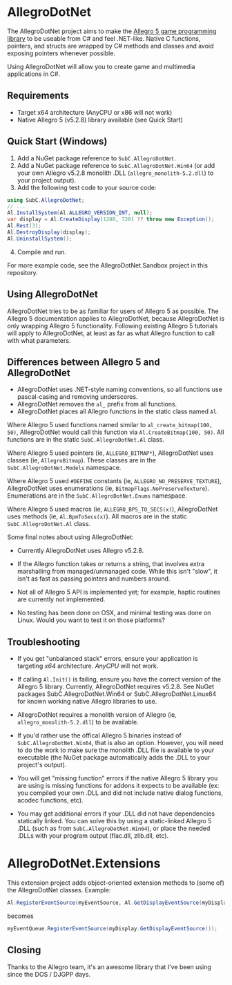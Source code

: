 # AllegroDotNet
The AllegroDotNet project aims to make the [Allegro 5 game programming library](https://liballeg.org/) to be useable from C# and feel .NET-like.
Native C functions, pointers, and structs are wrapped by C# methods and classes and avoid exposing pointers whenever possible.

Using AllegroDotNet will allow you to create game and multimedia applications in C#.


## Requirements
* Target x64 architecture (AnyCPU or x86 will not work)
* Native Allegro 5 (v5.2.8) library available (see Quick Start)

## Quick Start (Windows)
1) Add a NuGet package reference to `SubC.AllegroDotNet`.
2) Add a NuGet package reference to `SubC.AllegroDotNet.Win64` (or add your own Allegro v5.2.8 monolith .DLL (`allegro_monolith-5.2.dll`) to your project output).
3) Add the following test code to your source code:
```C#
using SubC.AllegroDotNet;
// ...
Al.InstallSystem(Al.ALLEGRO_VERSION_INT, null);
var display = Al.CreateDisplay(1280, 720) ?? throw new Exception();
Al.Rest(3);
Al.DestroyDisplay(display);
Al.UninstallSystem();
```
4) Compile and run.

For more example code, see the AllegroDotNet.Sandbox project in this repository.

## Using AllegroDotNet
AllegroDotNet tries to be as familiar for users of Allegro 5 as possible. The Allegro 5 documentation applies to AllegroDotNet, because AllegroDotNet is only wrapping Allegro 5 functionality. Following existing Allegro 5 tutorials will apply to AllegroDotNet, at least as far as what Allegro function to call with what parameters.

## Differences between Allegro 5 and AllegroDotNet

* AllegroDotNet uses .NET-style naming conventions, so all functions use pascal-casing and removing underscores.
* AllegroDotNet removes the `al_` prefix from all functions.
* AllegroDotNet places all Allegro functions in the static class named `Al`.

Where Allegro 5 used functions named similar to `al_create_bitmap(100, 50)`, AllegroDotNet would call this function via `Al.CreateBitmap(100, 50)`. All functions are in the static `SubC.AllegroDotNet.Al` class.

Where Allegro 5 used pointers (ie, `ALLEGRO_BITMAP*`), AllegroDotNet uses classes (ie, `AllegroBitmap`). These classes are in the `SubC.AllegroDotNet.Models` namespace.

Where Allegro 5 used `#DEFINE` constants (ie, `ALLEGRO_NO_PRESERVE_TEXTURE`), AllegroDotNet uses enumerations (ie, `BitmapFlags.NoPreserveTexture`). Enumerations are in the `SubC.AllegroDotNet.Enums` namespace.

Where Allegro 5 used macros (ie, `ALLEGRO_BPS_TO_SECS(x)`), AllegroDotNet uses methods (ie, `Al.BpmToSecs(x)`). All macros are in the static `SubC.AllegroDotNet.Al` class.

Some final notes about using AllegroDotNet:

* Currently AllegroDotNet uses Allegro v5.2.8.

* If the Allegro function takes or returns a string, that involves extra marshalling from managed/unmanaged code. While this isn't "slow", it isn't as fast as passing pointers and numbers around.

* Not all of Allegro 5 API is implemented yet; for example, haptic routines are currently not implemented.

* No testing has been done on OSX, and minimal testing was done on Linux. Would you want to test it on those platforms?

## Troubleshooting
* If you get "unbalanced stack" errors, ensure your application is targeting *x64* architecture. *AnyCPU* will not work.

* If calling `Al.Init()` is failing, ensure you have the correct version of the Allegro 5 library. Currently, AllegroDotNet requires v5.2.8. See NuGet packages SubC.AllegroDotNet.Win64 or SubC.AllegroDotNet.Linux64 for known working native Allegro libraries to use.

* AllegroDotNet requires a monolith version of Allegro (ie, `allegro_monolith-5.2.dll`) to be available.

* If you'd rather use the offical Allegro 5 binaries instead of `SubC.AllegroDotNet.Win64`, that is also an option. However, you will need to do the work to make sure the monolith .DLL file is available to your executable (the NuGet package automatically adds the .DLL to your project's output).

* You will get "missing function" errors if the native Allegro 5 library you are using is missing functions for addons it expects to be available (ex: you compiled your own .DLL and did not include native dialog functions, acodec functions, etc).

* You may get additional errors if your .DLL did not have dependencies statically linked. You can solve this by using a static-linked Allegro 5 .DLL (such as from `SubC.AllegroDotNet.Win64`), or place the needed .DLLs with your program output (flac.dll, zlib.dll, etc).


# AllegroDotNet.Extensions
This extension project adds object-oriented extension methods to (some of) the AllegroDotNet classes. Example:
```C#
Al.RegisterEventSource(myEventSource, Al.GetDisplayEventSource(myDisplay))
```
becomes
```C#
myEventQueue.RegisterEventSource(myDisplay.GetDisplayEventSource());
```


## Closing
Thanks to the Allegro team, it's an awesome library that I've been using since the DOS / DJGPP days.
